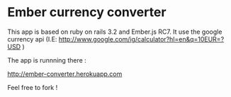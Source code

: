 # Ember currency converter

This app is based on ruby on rails 3.2 and Ember.js RC7. It use the google currency api (I.E: http://www.google.com/ig/calculator?hl=en&q=10EUR=?USD )


The app is runnning there :

http://ember-converter.herokuapp.com

Feel free to fork !